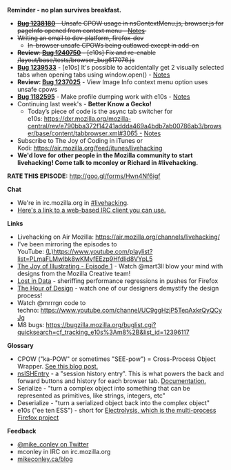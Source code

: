 **Reminder - no plan survives breakfast.**

- <s>[**Bug 1238180**](https://bugzilla.mozilla.org/show_bug.cgi?id=1238180) - Unsafe CPOW usage in nsContextMenu.js, browser.js for pageInfo opened from context menu - [Notes](https://www.evernote.com/l/AbKW29OHINNCrIUxq0vSjvH7mxVK4oIMAEs) </s>
- <s>Writing an email to dev-platform, firefox-dev</s>
    - <s>In-browser unsafe CPOWs being outlawed except in add-on</s>
- <s>**Review**: [**Bug 1240750**](https://bugzilla.mozilla.org/show_bug.cgi?id=1240750) - [e10s] Fix and re-enable /layout/base/tests/browser_bug617076.js</s>
- [**Bug 1239533**](https://bugzilla.mozilla.org/show_bug.cgi?id=1239533) - [e10s] It's possible to accidentally get 2 visually selected tabs when opening tabs using window.open() - [Notes](https://www.evernote.com/l/AbKhY9jmWQhN7IAmVodmNXkV6iTic7G06no)
- **Review: [Bug 1237025](https://bugzilla.mozilla.org/show_bug.cgi?id=1237025)** - View Image Info context menu option uses unsafe cpows
- [**Bug 1182595**](https://bugzilla.mozilla.org/show_bug.cgi?id=1182595) - Make profile dumping work with e10s - [Notes](https://www.evernote.com/l/AbL6Q3uE4mpOWYg8NoXbSRee4BnQXkD-8M4)
- Continuing last week's - **Better Know a Gecko!**
    - Today’s piece of code is the async tab switcher for e10s: https://dxr.mozilla.org/mozilla-central/rev/e790bba372f14241addda469a4bdb7ab00786ab3/browser/base/content/tabbrowser.xml#3065 - [Notes](https://www.evernote.com/l/AbKPWoHTG_FDaLCwRgY4LFKbGJG51S5Zymk)
- Subscribe to The Joy of Coding in iTunes or Kodi: https://air.mozilla.org/feed/itunes/livehacking
- **We'd love for other people in the Mozilla community to start livehacking! Come talk to mconley or Richard in #livehacking.**

**RATE THIS EPISODE:**  http://goo.gl/forms/Hwn4Nf6igf

**Chat**

- We're in irc.mozilla.org in [#livehacking](http://client00.chat.mibbit.com/?channel=%23livehacking&server=irc.mozilla.org).
- [Here's a link to a web-based IRC client you can use.](http://client00.chat.mibbit.com/?server=irc.mozilla.org&channel=#livehacking)

**Links**

- Livehacking on Air Mozilla: https://air.mozilla.org/channels/livehacking/
- I've been mirroring the episodes to YouTube: [(L)](https://www.youtube.com/playlist?list=PLmaFLMwlbk8wKMvfEEzp9Hfdlid8VYpL5)https://www.youtube.com/playlist?list=PLmaFLMwlbk8wKMvfEEzp9Hfdlid8VYpL5
- [The Joy of Illustrating - Episode 1](https://www.youtube.com/watch?v=5g82nBPNVbc) - Watch @mart3ll blow your mind with designs from the Mozilla Creative team!
- [Lost in Data](https://air.mozilla.org/lost-in-data-episode-1/) - sheriffing performance regressions in pushes for Firefox
- [The Hour of Design](https://www.youtube.com/watch?v=8_Ld4hOU1QU) - watch one of our designers demystify the design process!
- Watch @mrrrgn code to techno: https://www.youtube.com/channel/UC9ggHzjP5TepAxkrQyQCyJg
- M8 bugs: https://bugzilla.mozilla.org/buglist.cgi?quicksearch=cf_tracking_e10s%3Am8%2B&list_id=12396117

**Glossary**

- CPOW ("ka-POW" or sometimes "SEE-pow") = Cross-Process Object Wrapper. [See this blog post.](http://mikeconley.ca/blog/2015/02/17/on-unsafe-cpow-usage-in-firefox-desktop-and-why-is-my-nightly-so-sluggish-with-e10s-enabled/)
- [nsISHEntry](https://dxr.mozilla.org/mozilla-central/source/docshell/shistory/public/nsISHEntry.idl?from=nsISHEntry.idl#1) - a "session history entry". This is what powers the back and forward buttons and history for each browser tab. [Documentation.](https://developer.mozilla.org/en-US/docs/Mozilla/Tech/XPCOM/Reference/Interface/nsISHEntry)
- Serialize - "turn a complex object into something that can be represented as primitives, like strings, integers, etc"
- Deserialize - "turn a serialized object back into the complex object"
- e10s ("ee ten ESS") - short for [Electrolysis, which is the multi-process Firefox project](https://wiki.mozilla.org/Electrolysis)

**Feedback**

- [@mike_conley on Twitter](https://twitter.com/mike_conley)
- mconley in IRC on irc.mozilla.org
- [mikeconley.ca/blog](http://mikeconley.ca/blog/)